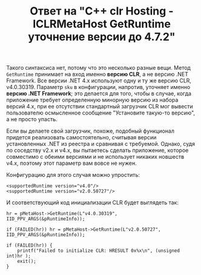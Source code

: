 ﻿---
title: "Ответ на \"C++ clr Hosting - ICLRMetaHost GetRuntime уточнение версии до 4.7.2\""
se.owner.user_id: 240512
se.owner.display_name: "MSDN.WhiteKnight"
se.owner.link: "https://ru.stackoverflow.com/users/240512/msdn-whiteknight"
se.answer_id: 953445
se.question_id: 953222
se.post_type: answer
se.score: 1
se.is_accepted: True
---
<p>Такого синтаксиса нет, потому что это несколько разные вещи. Метод <code>GetRuntime</code> принимает на вход именно <strong>версию CLR</strong>, а не версию .NET Framework. Все версии .NET 4.x используют одну и ту же версию CLR, v4.0.30319. Параметр <code>sku</code> в конфигурации, напротив, уточняет именно <strong>версию .NET Framework</strong>; это делается для того, чтобы в случае, когда приложение требует определенную минорную версию из набора версий 4.x, при ее отсутствии стандартный загрузчик CLR мог вывести пользователю осмысленное сообщение "Установите такую-то версию", а не просто упасть. </p>

<p>Если вы делаете свой загрузчик, похоже, подобный функционал придется реализовать самостоятельно, считывая версии установленных .NET из реестра и сравнивая с требуемой. Однако, судя по соседству v2.x и v4.x, вы пытаетесь сделать приложение, которое совместимо с обеими версиями и не использует никаких новшеств v4.х, поэтому этот параметр вам вовсе не нужен.</p>

<p>Конфигурацию для этого случая можно упростить:</p>

<pre><code>&lt;supportedRuntime version="v4.0"/&gt;
&lt;supportedRuntime version="v2.0.50727"/&gt;
</code></pre>

<p>И соответствующий код инициализации CLR будет выглядеть так:</p>

<pre><code>hr = pMetaHost-&gt;GetRuntime(L"v4.0.30319", IID_PPV_ARGS(&amp;pRuntimeInfo)); 

if (FAILED(hr)) hr = pMetaHost-&gt;GetRuntime(L"v2.0.50727", IID_PPV_ARGS(&amp;pRuntimeInfo)); 

if (FAILED(hr)) { 
    printf("Failed to initialize CLR: HRESULT 0x%x\n", (unsigned int)hr ); 
    exit(); 
}
</code></pre>
